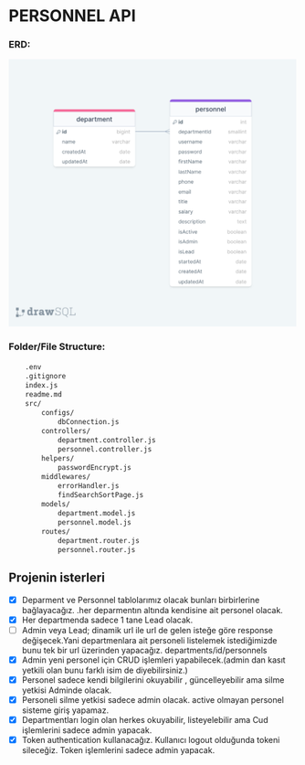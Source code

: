 # PERSONNEL API

### ERD:

![ERD](./erdPersonnelAPI.png)

### Folder/File Structure:

```
    .env
    .gitignore
    index.js
    readme.md
    src/
        configs/
            dbConnection.js
        controllers/
            department.controller.js
            personnel.controller.js
        helpers/
            passwordEncrypt.js
        middlewares/
            errorHandler.js
            findSearchSortPage.js
        models/
            department.model.js
            personnel.model.js
        routes/
            department.router.js
            personnel.router.js
```

## Projenin isterleri

-   [x] Deparment ve Personnel tablolarımız olacak bunları birbirlerine bağlayacağız. .her deparmentın altında kendisine ait personel olacak.
-   [x] Her departmenda sadece 1 tane Lead olacak.
-   [ ] Admin veya Lead; dinamik url ile url de gelen isteğe göre response değişecek.Yani departmenlara ait personeli listelemek istediğimizde bunu tek bir url üzerinden yapacağız. departments/id/personnels
-   [x] Admin yeni personel için CRUD işlemleri yapabilecek.(admin dan kasıt yetkili olan bunu farklı isim de diyebilirsiniz.)
-   [x] Personel sadece kendi bilgilerini okuyabilir , güncelleyebilir ama silme yetkisi Adminde olacak.
-   [x] Personeli silme yetkisi sadece admin olacak.
        active olmayan personel sisteme giriş yapamaz.
-   [x] Departmentları login olan herkes okuyabilir, listeyelebilir ama Cud işlemlerini sadece admin yapacak.
-   [x] Token authentication kullanacağız. Kullanıcı logout olduğunda tokeni sileceğiz. Token işlemlerini sadece admin yapacak.
